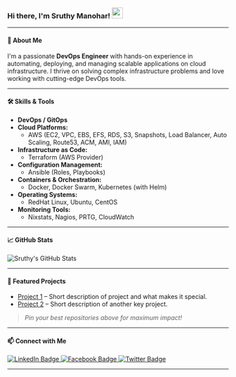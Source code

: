 ### Hi there, I'm Sruthy Manohar! <img src="https://media.giphy.com/media/hvRJCLFzcasrR4ia7z/giphy.gif" width="25px">

---

#### 🚀 About Me

I'm a passionate **DevOps Engineer** with hands-on experience in automating, deploying, and managing scalable applications on cloud infrastructure. I thrive on solving complex infrastructure problems and love working with cutting-edge DevOps tools.

---

#### 🛠️ Skills & Tools

- **DevOps / GitOps**
- **Cloud Platforms:**  
  - AWS (EC2, VPC, EBS, EFS, RDS, S3, Snapshots, Load Balancer, Auto Scaling, Route53, ACM, AMI, IAM)
- **Infrastructure as Code:**  
  - Terraform (AWS Provider)
- **Configuration Management:**  
  - Ansible (Roles, Playbooks)
- **Containers & Orchestration:**  
  - Docker, Docker Swarm, Kubernetes (with Helm)
- **Operating Systems:**  
  - RedHat Linux, Ubuntu, CentOS
- **Monitoring Tools:**  
  - Nixstats, Nagios, PRTG, CloudWatch

---

#### 📈 GitHub Stats

![Sruthy's GitHub Stats](https://github-readme-stats.vercel.app/api?username=sruthymanohar&show_icons=true&theme=github_dark)

---

#### 🌟 Featured Projects

- [Project 1](https://github.com/sruthymanohar/PROJECT1) – Short description of project and what makes it special.
- [Project 2](https://github.com/sruthymanohar/PROJECT2) – Short description of another key project.

> _Pin your best repositories above for maximum impact!_

---

#### 📫 Connect with Me

<div id="badges">
  <a href="https://www.linkedin.com/in/sruthy-manohar-9a9b54150/">
    <img src="https://img.shields.io/badge/LinkedIn-blue?style=for-the-badge&logo=linkedin&logoColor=white" alt="LinkedIn Badge"/>
  </a>
  <a href="https://www.facebook.com/">
    <img src="https://img.shields.io/badge/Facebook-blue?style=for-the-badge&logo=facebook&logoColor=white" alt="Facebook Badge"/>
  </a>
  <!-- Update your Twitter URL below -->
  <a href="your-twitter-URL">
    <img src="https://img.shields.io/badge/Twitter-blue?style=for-the-badge&logo=twitter&logoColor=white" alt="Twitter Badge"/>
  </a>
</div>

---

<!--
**sruthymanohar/sruthymanohar** is a ✨ special ✨ repository because its README.md (this file) appears on your GitHub profile.
-->


